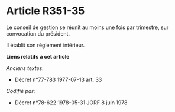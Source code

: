 # Article R351-35

Le conseil de gestion se réunit au moins une fois par trimestre, sur convocation du président.

Il établit son règlement intérieur.

**Liens relatifs à cet article**

_Anciens textes_:

  - Décret n°77-783 1977-07-13 art. 33

_Codifié par_:

  - Décret n°78-622 1978-05-31 JORF 8 juin 1978
